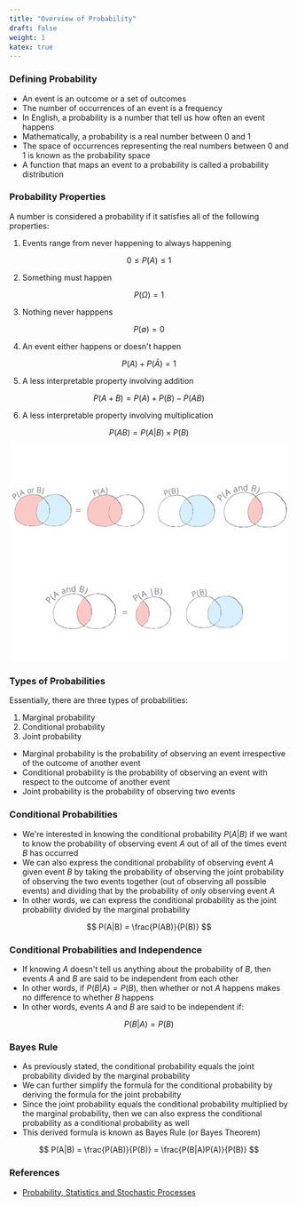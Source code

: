 ```yaml
---
title: "Overview of Probability"
draft: false
weight: 1
katex: true
---
```


### Defining Probability
- An event is an outcome or a set of outcomes
- The number of occurrences of an event is a frequency
- In English, a probability is a number that tell us how often an event happens
- Mathematically, a probability is a real number between 0 and 1
- The space of occurrences representing the real numbers between 0 and 1 is known as the probability space
- A function that maps an event to a probability is called a probability distribution

### Probability Properties
A number is considered a probability if it satisfies all of the following properties:

1. Events range from never happening to always happening

$$
0 \le P(A) \le 1
$$

2. Something must happen

$$
P(\Omega) = 1
$$

3. Nothing never happpens

$$
P(\emptyset) = 0
$$

4. An event either happens or doesn't happen

$$
P(A) + P(\bar{A}) = 1
$$

5. A less interpretable property involving addition

$$
P(A+B) = P(A) + P(B) - P(AB)
$$

6. A less interpretable property involving multiplication

$$
P(AB) = P(A|B) \times P(B)
$$

![Venn Diagram](../../../img/venn.svg)

### Types of Probabilities
Essentially, there are three types of probabilities:
1. Marginal probability
2. Conditional probability
3. Joint probability

- Marginal probability is the probability of observing an event irrespective of the outcome of another event
- Conditional probability is the probability of observing an event with respect to the outcome of another event
- Joint probability is the probability of observing two events

### Conditional Probabilities
- We're interested in knowing the conditional probability $P(A|B)$ if we want to know the probability of observing event $A$ out of all of the times event $B$ has occurred
- We can also express the conditional probability of observing event $A$ given event $B$ by taking the probability of observing the joint probability of observing the two events together (out of observing all possible events) and dividing that by the probability of only observing event $A$
- In other words, we can express the conditional probability as the joint probability divided by the marginal probability

$$
P(A|B) = \frac{P(AB)}{P(B)}
$$

### Conditional Probabilities and Independence

- If knowing $A$ doesn't tell us anything about the probability of $B$, then events $A$ and $B$ are said to be independent from each other
- In other words, if $P(B|A)=P(B)$, then whether or not $A$ happens makes no difference to whether $B$ happens
- In other words, events $A$ and $B$ are said to be independent if:

$$
P(B|A) = P(B)
$$

### Bayes Rule
- As previously stated, the conditional probability equals the joint probability divided by the marginal probability
- We can further simplify the formula for the conditional probability by deriving the formula for the joint probability
- Since the joint probability equals the conditional probability multiplied by the marginal probability, then we can also express the conditional probability as a conditional probability as well
- This derived formula is known as Bayes Rule (or Bayes Theorem)

$$
P(A|B) = \frac{P(AB)}{P(B)} = \frac{P(B|A)P(A)}{P(B)}
$$

### References
- [Probability, Statistics and Stochastic Processes](http://bactra.org/prob-notes/srl.pdf)

